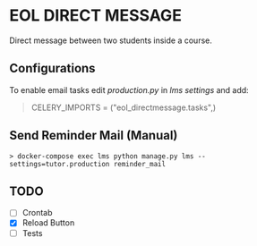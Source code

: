 # EOL DIRECT MESSAGE

Direct message between two students inside a course.

## Configurations

To enable email tasks edit *production.py* in *lms settings* and add:
> CELERY_IMPORTS = ("eol_directmessage.tasks",)

## Send Reminder Mail (Manual)

    > docker-compose exec lms python manage.py lms --settings=tutor.production reminder_mail


## TODO

- [ ] Crontab
- [x] Reload Button
- [ ] Tests